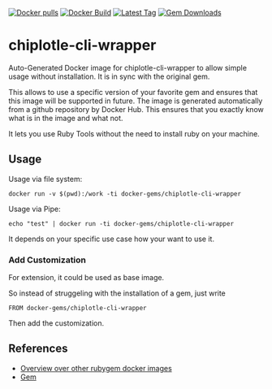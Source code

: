 [![Docker pulls](https://img.shields.io/docker/pulls/rubygem/chiplotle-cli-wrapper.svg)](https://hub.docker.com/r/rubygem/chiplotle-cli-wrapper/)
[![Docker Build](https://img.shields.io/docker/automated/rubygem/chiplotle-cli-wrapper.svg)](https://hub.docker.com/r/rubygem/chiplotle-cli-wrapper/)
[![Latest Tag](https://img.shields.io/github/tag/docker-rubygem/chiplotle-cli-wrapper.svg)](https://hub.docker.com/r/rubygem/chiplotle-cli-wrapper/)
[![Gem Downloads](https://img.shields.io/gem/dt/chiplotle-cli-wrapper.svg)](https://rubygems.org/gems/chiplotle-cli-wrapper/)
# chiplotle-cli-wrapper

Auto-Generated Docker image for chiplotle-cli-wrapper to allow simple usage without installation.
It is in sync with the original gem.

This allows to use a specific version of your favorite gem and ensures that this image will be supported in future.
The image is generated automatically from a github repository by Docker Hub.
This ensures that you exactly know what is in the image and what not.

It lets you use Ruby Tools without the need to install ruby on your machine.

## Usage

Usage via file system:

`docker run -v $(pwd):/work -ti docker-gems/chiplotle-cli-wrapper`

Usage via Pipe:

`echo "test" | docker run -ti docker-gems/chiplotle-cli-wrapper`

It depends on your specific use case how your want to use it.

### Add Customization

For extension, it could be used as base image.

So instead of struggeling with the installation of a gem, just write

`FROM docker-gems/chiplotle-cli-wrapper`

Then add the customization.

## References

 - [Overview over other rubygem docker images](https://github.com/thinkbot/docker-rubygem)
 - [Gem](https://rubygems.org/gems/chiplotle-cli-wrapper/)
